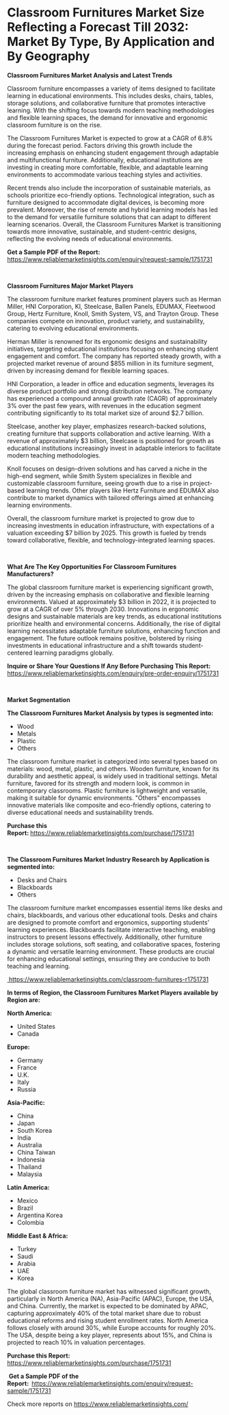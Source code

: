 <p><h1>Classroom Furnitures Market Size Reflecting a Forecast Till 2032: Market By Type, By Application and By Geography</h1></p><p><strong>Classroom Furnitures Market Analysis and Latest Trends</strong></p>
<p><p>Classroom furniture encompasses a variety of items designed to facilitate learning in educational environments. This includes desks, chairs, tables, storage solutions, and collaborative furniture that promotes interactive learning. With the shifting focus towards modern teaching methodologies and flexible learning spaces, the demand for innovative and ergonomic classroom furniture is on the rise.</p><p>The Classroom Furnitures Market is expected to grow at a CAGR of 6.8% during the forecast period. Factors driving this growth include the increasing emphasis on enhancing student engagement through adaptable and multifunctional furniture. Additionally, educational institutions are investing in creating more comfortable, flexible, and adaptable learning environments to accommodate various teaching styles and activities.</p><p>Recent trends also include the incorporation of sustainable materials, as schools prioritize eco-friendly options. Technological integration, such as furniture designed to accommodate digital devices, is becoming more prevalent. Moreover, the rise of remote and hybrid learning models has led to the demand for versatile furniture solutions that can adapt to different learning scenarios. Overall, the Classroom Furnitures Market is transitioning towards more innovative, sustainable, and student-centric designs, reflecting the evolving needs of educational environments.</p></p>
<p><strong>Get a Sample PDF of the Report:&nbsp;</strong> <a href="https://www.reliablemarketinsights.com/enquiry/request-sample/1751731?utm_campaign=2039&utm_medium=2&utm_source=Github&utm_content=ia&utm_term=07022025&utm_id=classroom-furnitures">https://www.reliablemarketinsights.com/enquiry/request-sample/1751731</a></p>
<p>&nbsp;</p>
<p><strong>Classroom Furnitures Major Market Players</strong></p>
<p><p>The classroom furniture market features prominent players such as Herman Miller, HNI Corporation, KI, Steelcase, Ballen Panels, EDUMAX, Fleetwood Group, Hertz Furniture, Knoll, Smith System, VS, and Trayton Group. These companies compete on innovation, product variety, and sustainability, catering to evolving educational environments.</p><p>Herman Miller is renowned for its ergonomic designs and sustainability initiatives, targeting educational institutions focusing on enhancing student engagement and comfort. The company has reported steady growth, with a projected market revenue of around $855 million in its furniture segment, driven by increasing demand for flexible learning spaces.</p><p>HNI Corporation, a leader in office and education segments, leverages its diverse product portfolio and strong distribution networks. The company has experienced a compound annual growth rate (CAGR) of approximately 3% over the past few years, with revenues in the education segment contributing significantly to its total market size of around $2.7 billion.</p><p>Steelcase, another key player, emphasizes research-backed solutions, creating furniture that supports collaboration and active learning. With a revenue of approximately $3 billion, Steelcase is positioned for growth as educational institutions increasingly invest in adaptable interiors to facilitate modern teaching methodologies.</p><p>Knoll focuses on design-driven solutions and has carved a niche in the high-end segment, while Smith System specializes in flexible and customizable classroom furniture, seeing growth due to a rise in project-based learning trends. Other players like Hertz Furniture and EDUMAX also contribute to market dynamics with tailored offerings aimed at enhancing learning environments.</p><p>Overall, the classroom furniture market is projected to grow due to increasing investments in education infrastructure, with expectations of a valuation exceeding $7 billion by 2025. This growth is fueled by trends toward collaborative, flexible, and technology-integrated learning spaces.</p></p>
<p>&nbsp;</p>
<p><strong>What Are The Key Opportunities For Classroom Furnitures Manufacturers?</strong></p>
<p><p>The global classroom furniture market is experiencing significant growth, driven by the increasing emphasis on collaborative and flexible learning environments. Valued at approximately $3 billion in 2022, it is projected to grow at a CAGR of over 5% through 2030. Innovations in ergonomic designs and sustainable materials are key trends, as educational institutions prioritize health and environmental concerns. Additionally, the rise of digital learning necessitates adaptable furniture solutions, enhancing function and engagement. The future outlook remains positive, bolstered by rising investments in educational infrastructure and a shift towards student-centered learning paradigms globally.</p></p>
<p><strong>Inquire or Share Your Questions If Any Before Purchasing This Report:</strong> <a href="https://www.reliablemarketinsights.com/enquiry/pre-order-enquiry/1751731?utm_campaign=2039&utm_medium=2&utm_source=Github&utm_content=ia&utm_term=07022025&utm_id=classroom-furnitures">https://www.reliablemarketinsights.com/enquiry/pre-order-enquiry/1751731</a></p>
<p>&nbsp;</p>
<p><strong>Market Segmentation</strong></p>
<p><strong>The Classroom Furnitures Market Analysis by types is segmented into:</strong></p>
<p><ul><li>Wood</li><li>Metals</li><li>Plastic</li><li>Others</li></ul></p>
<p><p>The classroom furniture market is categorized into several types based on materials: wood, metal, plastic, and others. Wooden furniture, known for its durability and aesthetic appeal, is widely used in traditional settings. Metal furniture, favored for its strength and modern look, is common in contemporary classrooms. Plastic furniture is lightweight and versatile, making it suitable for dynamic environments. "Others" encompasses innovative materials like composite and eco-friendly options, catering to diverse educational needs and sustainability trends.</p></p>
<p><strong>Purchase this Report:&nbsp;</strong><a href="https://www.reliablemarketinsights.com/purchase/1751731?utm_campaign=2039&utm_medium=2&utm_source=Github&utm_content=ia&utm_term=07022025&utm_id=classroom-furnitures">https://www.reliablemarketinsights.com/purchase/1751731</a></p>
<p>&nbsp;</p>
<p><strong>The Classroom Furnitures Market Industry Research by Application is segmented into:</strong></p>
<p><ul><li>Desks and Chairs</li><li>Blackboards</li><li>Others</li></ul></p>
<p><p>The classroom furniture market encompasses essential items like desks and chairs, blackboards, and various other educational tools. Desks and chairs are designed to promote comfort and ergonomics, supporting students' learning experiences. Blackboards facilitate interactive teaching, enabling instructors to present lessons effectively. Additionally, other furniture includes storage solutions, soft seating, and collaborative spaces, fostering a dynamic and versatile learning environment. These products are crucial for enhancing educational settings, ensuring they are conducive to both teaching and learning.</p></p>
<p><a href="https://www.reliablemarketinsights.com/classroom-furnitures-r1751731?utm_campaign=2039&utm_medium=2&utm_source=Github&utm_content=ia&utm_term=07022025&utm_id=classroom-furnitures">&nbsp;https://www.reliablemarketinsights.com/classroom-furnitures-r1751731</a></p>
<p><strong>In terms of Region, the Classroom Furnitures Market Players available by Region are:</strong></p>
<p>
    <p> <strong> North America: </strong>
        <ul>
            <li>United States</li>
            <li>Canada</li>
        </ul>
        </p> 
    <p> <strong> Europe: </strong>
        <ul>
            <li>Germany</li>
            <li>France</li>
            <li>U.K.</li>
            <li>Italy</li>
            <li>Russia</li>
        </ul>
        </p> 
    <p> <strong> Asia-Pacific: </strong>
        <ul>
            <li>China</li>
            <li>Japan</li>
            <li>South Korea</li>
            <li>India</li>
            <li>Australia</li>
            <li>China Taiwan</li>
            <li>Indonesia</li>
            <li>Thailand</li>
            <li>Malaysia</li>
        </ul>
        </p> 
    <p> <strong> Latin America: </strong>
        <ul>
            <li>Mexico</li>
            <li>Brazil</li>
            <li>Argentina Korea</li>
            <li>Colombia</li>
        </ul>
        </p> 
    <p> <strong> Middle East & Africa: </strong>
        <ul>
            <li>Turkey</li>
            <li>Saudi</li>
            <li>Arabia</li>
            <li>UAE</li>
            <li>Korea</li>
        </ul>
    </p>
    </p>
<p><p>The global classroom furniture market has witnessed significant growth, particularly in North America (NA), Asia-Pacific (APAC), Europe, the USA, and China. Currently, the market is expected to be dominated by APAC, capturing approximately 40% of the total market share due to robust educational reforms and rising student enrollment rates. North America follows closely with around 30%, while Europe accounts for roughly 20%. The USA, despite being a key player, represents about 15%, and China is projected to reach 10% in valuation percentages.</p></p>
<p><strong>Purchase this Report: </strong><a href="https://www.reliablemarketinsights.com/purchase/1751731?utm_campaign=2039&utm_medium=2&utm_source=Github&utm_content=ia&utm_term=07022025&utm_id=classroom-furnitures">https://www.reliablemarketinsights.com/purchase/1751731</a></p>
<p>&nbsp;<strong>Get a Sample PDF of the Report:&nbsp;&nbsp;</strong><a href="https://www.reliablemarketinsights.com/enquiry/request-sample/1751731?utm_campaign=2039&utm_medium=2&utm_source=Github&utm_content=ia&utm_term=07022025&utm_id=classroom-furnitures">https://www.reliablemarketinsights.com/enquiry/request-sample/1751731</a></p>
<p><strong></strong></p>
<p>Check more reports on <a href="https://www.reliablemarketinsights.com/?utm_campaign=2039&utm_medium=2&utm_source=Github&utm_content=ia&utm_term=07022025&utm_id=classroom-furnitures">https://www.reliablemarketinsights.com/</a></p>